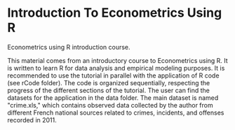 # Introduction To Econometrics Using R

Econometrics using R introduction course.

This material comes from an introductory course to Econometrics using R. 
It is written to learn R for data analysis and empirical modeling purposes. 
It is recommended to use the tutorial in parallel with the application of R code (see rCode folder). 
The code is organized sequentially, respecting the progress of the different sections of the tutorial. 
The user can find the datasets for the application in the data folder. 
The main dataset is named "crime.xls," which contains observed data 
collected by the author from different French national sources related to crimes, incidents, and offenses recorded in 2011. 
